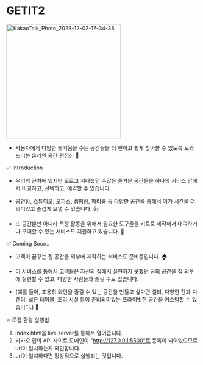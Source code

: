 # GETIT2

<img width="300" alt="KakaoTalk_Photo_2023-12-02-17-34-38" src="https://github.com/edwardpmdr/GETIT2/assets/104841981/f3dce127-46c1-47c3-b04d-168fd35040fb">



- 사용자에게 다양한 즐거움을 주는 공간들을 더 편하고 쉽게 찾아볼 수 있도록 도와드리는 온라인 공간 편집샵 👀

✅ Introduction

- 우리의 근처에 있지만 모르고 지나쳤던 수많은 즐거운 공간들을 하나의 서비스 안에서 비교하고, 선택하고, 예약할 수 있습니다.

- 공연장, 스튜디오, 오피스, 캠핑장, 파티룸 등 다양한 공간을 통해서 여가 시간을 더 의미있고 즐겁게 보낼 수 있습니다. 👍

- 또 공간뿐만 아니라 특정 활동을 위해서 필요한 도구들을 키트로 제작해서 대여하거나 구매할 수 있는 서비스도 지원하고 있습니다. 🧳

✅ Coming Soon..

- 고객이 꿈꾸는 집 공간을 외부에 제작하는 서비스도 준비중입니다. 🏠

- 이 서비스를 통해서 고객들은 자신의 집에서 실현하지 못했던 꿈의 공간을 집 외부에 실현할 수 있고, 다양한 사람들과 즐길 수도 있습니다.

- (예를 들어, 조용히 와인을 즐길 수 있는 공간을 만들고 싶다면 셀러, 다양한 잔과 디켄터, 넓은 테이블, 조리 시설 등이 준비되어있는 프라이빗한 공간을 커스텀할 수 있습니다.) 🍷

🔥 로컬 환경 실행법

1. index.html을 live server를 통해서 열어줍니다.
2. 카카오 맵의 API 사이트 도메인이 "http://127.0.0.1:5500"로 등록이 되어있으므로 url이 일치하는지 확인합니다.
3. url이 일치하다면 정상적으로 실행되는 것입니다.
